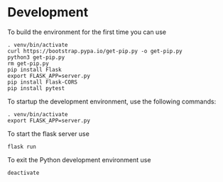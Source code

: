 # Development

To build the environment for the first time you can use

```
. venv/bin/activate
curl https://bootstrap.pypa.io/get-pip.py -o get-pip.py
python3 get-pip.py
rm get-pip.py
pip install Flask
export FLASK_APP=server.py
pip install Flask-CORS
pip install pytest
```

To startup the development environment, use the following commands:

```
. venv/bin/activate
export FLASK_APP=server.py
```

To start the flask server use

```
flask run
```

To exit the Python development environment use

```
deactivate
```